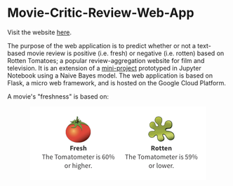 # Movie-Critic-Review-Web-App

Visit the website [here](https://tinyurl.com/y8lecjj4).

The purpose of the web application is to predict whether or not a text-based movie review is positive (i.e. fresh) or negative (i.e. rotten) based on Rotten Tomatoes; a popular review-aggregation website for film and television. It is an extension of a [mini-project](https://github.com/dtse91/Springboard/blob/master/Machine%20Learning/Naive%20Bayes/Mini_Project_Naive_Bayes.ipynb) prototyped in Jupyter Notebook using a Naive Bayes model. The web application is based on Flask, a micro web framework, and is hosted on the Google Cloud Platform. 

A movie's "freshness" is based on:

<p align="center">
  <img src="static/tomatometer.png"/>
</p>
